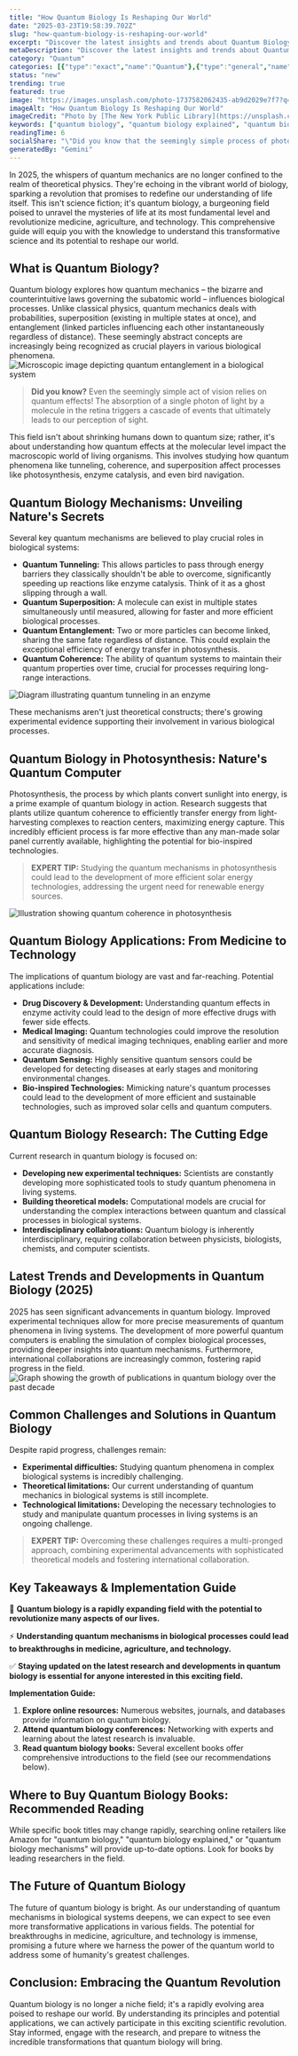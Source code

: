 ```yaml
---
title: "How Quantum Biology Is Reshaping Our World"
date: "2025-03-23T19:58:39.702Z"
slug: "how-quantum-biology-is-reshaping-our-world"
excerpt: "Discover the latest insights and trends about Quantum Biology. This comprehensive guide covers everything you need to know about Quantum Biology in 2025."
metaDescription: "Discover the latest insights and trends about Quantum Biology. This comprehensive guide covers everything you need to know about Quantum Biology in 2025."
category: "Quantum"
categories: [{"type":"exact","name":"Quantum"},{"type":"general","name":"Biology"},{"type":"medium","name":"Biophysics"},{"type":"specific","name":"Photosynthesis"},{"type":"niche","name":"Light Harvesting"}]
status: "new"
trending: true
featured: true
image: "https://images.unsplash.com/photo-1737582062435-ab9d2029e7f7?q=85&w=1200&fit=max&fm=webp&auto=compress"
imageAlt: "How Quantum Biology Is Reshaping Our World"
imageCredit: "Photo by [The New York Public Library](https://unsplash.com/@nypl) on Unsplash"
keywords: ["quantum biology", "quantum biology explained", "quantum biology applications", "quantum biology research", "buy quantum biology books", "what is quantum biology", "quantum biology future", "quantum biology in photosynthesis", "quantum biology conferences", "quantum biology mechanisms"]
readingTime: 6
socialShare: "\"Did you know that the seemingly simple process of photosynthesis actually relies on quantum mechanics? This incredible efficiency is far beyond anything we've created, highlighting nature's quantum prowess.\""
generatedBy: "Gemini"
---
```




In 2025, the whispers of quantum mechanics are no longer confined to the realm of theoretical physics.  They're echoing in the vibrant world of biology, sparking a revolution that promises to redefine our understanding of life itself.  This isn't science fiction; it's quantum biology, a burgeoning field poised to unravel the mysteries of life at its most fundamental level and revolutionize medicine, agriculture, and technology.  This comprehensive guide will equip you with the knowledge to understand this transformative science and its potential to reshape our world.

## What is Quantum Biology?

Quantum biology explores how quantum mechanics – the bizarre and counterintuitive laws governing the subatomic world – influences biological processes.  Unlike classical physics, quantum mechanics deals with probabilities, superposition (existing in multiple states at once), and entanglement (linked particles influencing each other instantaneously regardless of distance).  These seemingly abstract concepts are increasingly being recognized as crucial players in various biological phenomena. ![Microscopic image depicting quantum entanglement in a biological system](https://images.unsplash.com/photo-1530213786676-41ad9f7736f6?q=85&w=1200&fit=max&fm=webp&auto=compress)

> **Did you know?**  Even the seemingly simple act of vision relies on quantum effects!  The absorption of a single photon of light by a molecule in the retina triggers a cascade of events that ultimately leads to our perception of sight.

This field isn't about shrinking humans down to quantum size; rather, it's about understanding how quantum effects at the molecular level impact the macroscopic world of living organisms.  This involves studying how quantum phenomena like tunneling, coherence, and superposition affect processes like photosynthesis, enzyme catalysis, and even bird navigation.

## Quantum Biology Mechanisms: Unveiling Nature's Secrets

Several key quantum mechanisms are believed to play crucial roles in biological systems:

* **Quantum Tunneling:** This allows particles to pass through energy barriers they classically shouldn't be able to overcome, significantly speeding up reactions like enzyme catalysis.  Think of it as a ghost slipping through a wall.
* **Quantum Superposition:**  A molecule can exist in multiple states simultaneously until measured, allowing for faster and more efficient biological processes.
* **Quantum Entanglement:**  Two or more particles can become linked, sharing the same fate regardless of distance. This could explain the exceptional efficiency of energy transfer in photosynthesis.
* **Quantum Coherence:**  The ability of quantum systems to maintain their quantum properties over time, crucial for processes requiring long-range interactions.

![Diagram illustrating quantum tunneling in an enzyme](https://images.unsplash.com/photo-1737582062978-57ddaa107beb?q=85&w=1200&fit=max&fm=webp&auto=compress)

These mechanisms aren't just theoretical constructs; there's growing experimental evidence supporting their involvement in various biological processes.

## Quantum Biology in Photosynthesis: Nature's Quantum Computer

Photosynthesis, the process by which plants convert sunlight into energy, is a prime example of quantum biology in action.  Research suggests that plants utilize quantum coherence to efficiently transfer energy from light-harvesting complexes to reaction centers, maximizing energy capture.  This incredibly efficient process is far more effective than any man-made solar panel currently available, highlighting the potential for bio-inspired technologies.

> **EXPERT TIP:** Studying the quantum mechanisms in photosynthesis could lead to the development of more efficient solar energy technologies, addressing the urgent need for renewable energy sources.

![Illustration showing quantum coherence in photosynthesis](https://images.unsplash.com/photo-1737582062309-d53d1c11d21f?q=85&w=1200&fit=max&fm=webp&auto=compress)

## Quantum Biology Applications:  From Medicine to Technology

The implications of quantum biology are vast and far-reaching.  Potential applications include:

* **Drug Discovery & Development:** Understanding quantum effects in enzyme activity could lead to the design of more effective drugs with fewer side effects.
* **Medical Imaging:**  Quantum technologies could improve the resolution and sensitivity of medical imaging techniques, enabling earlier and more accurate diagnosis.
* **Quantum Sensing:**  Highly sensitive quantum sensors could be developed for detecting diseases at early stages and monitoring environmental changes.
* **Bio-inspired Technologies:**  Mimicking nature's quantum processes could lead to the development of more efficient and sustainable technologies, such as improved solar cells and quantum computers.

## Quantum Biology Research:  The Cutting Edge

Current research in quantum biology is focused on:

* **Developing new experimental techniques:**  Scientists are constantly developing more sophisticated tools to study quantum phenomena in living systems.
* **Building theoretical models:**  Computational models are crucial for understanding the complex interactions between quantum and classical processes in biological systems.
* **Interdisciplinary collaborations:**  Quantum biology is inherently interdisciplinary, requiring collaboration between physicists, biologists, chemists, and computer scientists.

## Latest Trends and Developments in Quantum Biology (2025)

2025 has seen significant advancements in quantum biology.  Improved experimental techniques allow for more precise measurements of quantum phenomena in living systems.  The development of more powerful quantum computers is enabling the simulation of complex biological processes, providing deeper insights into quantum mechanisms.  Furthermore, international collaborations are increasingly common, fostering rapid progress in the field. ![Graph showing the growth of publications in quantum biology over the past decade](https://images.unsplash.com/photo-1737582062332-3bf36bf4756c?q=85&w=1200&fit=max&fm=webp&auto=compress)

## Common Challenges and Solutions in Quantum Biology

Despite rapid progress, challenges remain:

* **Experimental difficulties:**  Studying quantum phenomena in complex biological systems is incredibly challenging.
* **Theoretical limitations:**  Our current understanding of quantum mechanics in biological systems is still incomplete.
* **Technological limitations:**  Developing the necessary technologies to study and manipulate quantum processes in living systems is an ongoing challenge.

> **EXPERT TIP:**  Overcoming these challenges requires a multi-pronged approach, combining experimental advancements with sophisticated theoretical models and fostering international collaboration.

## Key Takeaways & Implementation Guide

🔑 **Quantum biology is a rapidly expanding field with the potential to revolutionize many aspects of our lives.**

⚡ **Understanding quantum mechanisms in biological processes could lead to breakthroughs in medicine, agriculture, and technology.**

✅ **Staying updated on the latest research and developments in quantum biology is essential for anyone interested in this exciting field.**

**Implementation Guide:**

1. **Explore online resources:** Numerous websites, journals, and databases provide information on quantum biology.
2. **Attend quantum biology conferences:** Networking with experts and learning about the latest research is invaluable.
3. **Read quantum biology books:** Several excellent books offer comprehensive introductions to the field (see our recommendations below).

## Where to Buy Quantum Biology Books:  Recommended Reading

While specific book titles may change rapidly, searching online retailers like Amazon for "quantum biology," "quantum biology explained," or "quantum biology mechanisms" will provide up-to-date options.  Look for books by leading researchers in the field.

##  The Future of Quantum Biology

The future of quantum biology is bright.  As our understanding of quantum mechanisms in biological systems deepens, we can expect to see even more transformative applications in various fields.  The potential for breakthroughs in medicine, agriculture, and technology is immense, promising a future where we harness the power of the quantum world to address some of humanity's greatest challenges.

## Conclusion: Embracing the Quantum Revolution

Quantum biology is no longer a niche field; it's a rapidly evolving area poised to reshape our world. By understanding its principles and potential applications, we can actively participate in this exciting scientific revolution.  Stay informed, engage with the research, and prepare to witness the incredible transformations that quantum biology will bring.

